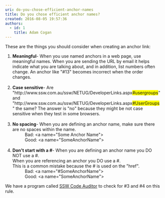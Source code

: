 ```yaml
---
uri: do-you-chose-efficient-anchor-names
title: Do you chose efficient anchor names?
created: 2016-08-05 19:57:36
authors:
  - id: 1
    title: Adam Cogan
---
```





<span class='intro'> These are the things you should consider when creating an anchor link&#58;<br> </span>

<ol><li><strong>Meaningful</strong>- When you use named anchors in a web page, use meaningful names. When you are sending the URL by email it helps indicate what you are talking about, and in addition, list numbers often change. An anchor like &quot;#13&quot; becomes incorrect when the order changes.<br><br></li>
                    <li><strong>Case sensitive</strong>- Are &quot;http&#58;//www.ssw.com.au/ssw/NETUG/DeveloperLinks.aspx<span style="background&#58;yellow;">#usergroups</span>&quot; and &quot;http&#58;//www.ssw.com.au/ssw/NETUG/DeveloperLinks.aspx<span style="background&#58;yellow;">#UserGroups</span>&quot; the same? The answer is &quot;no&quot;&#160;because they might be not case sensitive when they test&#160;in some browsers. <br><br></li>
                    <li><strong>No spacing</strong>- When you are defining an anchor name, make sure there are no spaces within the name. <br><dd class="ssw15-rteElement-FigureBad"> Bad&#58; &lt;a name=&quot;Some Anchor Name&quot;&gt; <br></dd><dd class="ssw15-rteElement-FigureGood"> Good&#58; &lt;a name=&quot;SomeAnchorName&quot;&gt; <br></dd></li>
                    <br>
                    <li><strong>Don't start with a #</strong>- When you are defining an anchor name you DO NOT use a #.<br>When you are referencing an anchor you DO use a #.<br>This is a common mistake&#160;because the # is used on the &quot;href&quot;.<br><dd class="ssw15-rteElement-FigureBad"> Bad&#58; &lt;a name=&quot;#SomeAnchorName&quot;&gt; <br></dd><dd class="ssw15-rteElement-FigureGood"> Good&#58; &lt;a name=&quot;SomeAnchorName&quot;&gt; <br></dd></li></ol><p class="ssw15-rteElement-YellowBorderBox">We have a program called <a href="https&#58;//www.ssw.com.au/ssw/codeauditor/" target="_blank">SSW Code Auditor</a> to check for #3 and #​4 on this rule.</p>​<br>



